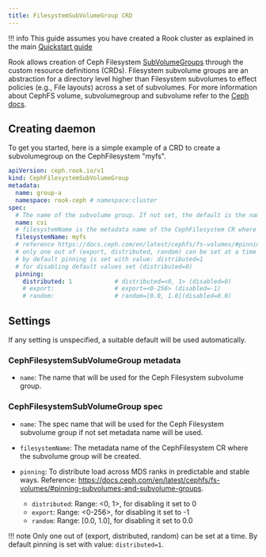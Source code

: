 ```yaml
---
title: FilesystemSubVolumeGroup CRD
---
```


!!! info
    This guide assumes you have created a Rook cluster as explained in the main [Quickstart guide](../../Getting-Started/quickstart.md)

Rook allows creation of Ceph Filesystem [SubVolumeGroups](https://docs.ceph.com/en/latest/cephfs/fs-volumes/#fs-subvolume-groups) through the custom resource definitions (CRDs).
Filesystem subvolume groups are an abstraction for a directory level higher than Filesystem subvolumes to effect policies (e.g., File layouts) across a set of subvolumes.
For more information about CephFS volume, subvolumegroup and subvolume refer to the [Ceph docs](https://docs.ceph.com/en/latest/cephfs/fs-volumes/#fs-volumes-and-subvolumes).

## Creating daemon

To get you started, here is a simple example of a CRD to create a subvolumegroup on the CephFilesystem "myfs".

```yaml
apiVersion: ceph.rook.io/v1
kind: CephFilesystemSubVolumeGroup
metadata:
  name: group-a
  namespace: rook-ceph # namespace:cluster
spec:
  # The name of the subvolume group. If not set, the default is the name of the subvolumeGroup CR.
  name: csi
  # filesystemName is the metadata name of the CephFilesystem CR where the subvolume group will be created
  filesystemName: myfs
  # reference https://docs.ceph.com/en/latest/cephfs/fs-volumes/#pinning-subvolumes-and-subvolume-groups
  # only one out of (export, distributed, random) can be set at a time
  # by default pinning is set with value: distributed=1
  # for disabling default values set (distributed=0)
  pinning:
    distributed: 1            # distributed=<0, 1> (disabled=0)
    # export:                 # export=<0-256> (disabled=-1)
    # random:                 # random=[0.0, 1.0](disabled=0.0)
```

## Settings

If any setting is unspecified, a suitable default will be used automatically.

### CephFilesystemSubVolumeGroup metadata

* `name`: The name that will be used for the Ceph Filesystem subvolume group.

### CephFilesystemSubVolumeGroup spec

* `name`: The spec name that will be used for the Ceph Filesystem subvolume group if not set metadata name will be used.

* `filesystemName`: The metadata name of the CephFilesystem CR where the subvolume group will be created.

* `pinning`: To distribute load across MDS ranks in predictable and stable ways. Reference: https://docs.ceph.com/en/latest/cephfs/fs-volumes/#pinning-subvolumes-and-subvolume-groups.
    * `distributed`: Range: <0, 1>, for disabling it set to 0
    * `export`: Range: <0-256>, for disabling it set to -1
    * `random`: Range: [0.0, 1.0], for disabling it set to 0.0

!!! note
    Only one out of (export, distributed, random) can be set at a time.
    By default pinning is set with value: `distributed=1`.

